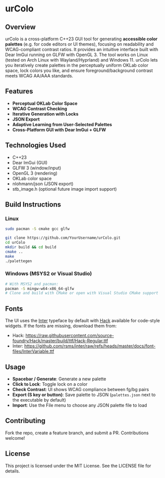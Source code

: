 # urColo

## Overview
urColo is a cross-platform C++23 GUI tool for generating **accessible color palettes** (e.g. for code editors or UI themes), focusing on readability and WCAG-compliant contrast ratios. It provides an intuitive interface built with Dear ImGui running on GLFW with OpenGL 3. The tool works on Linux (tested on Arch Linux with Wayland/Hyprland) and Windows 11. urColo lets you iteratively create palettes in the perceptually uniform OKLab color space, lock colors you like, and ensure foreground/background contrast meets WCAG AA/AAA standards.

## Features
- **Perceptual OKLab Color Space**
- **WCAG Contrast Checking**
- **Iterative Generation with Locks**
- **JSON Export**
- **Adaptive Learning from User-Selected Palettes**
- **Cross-Platform GUI with Dear ImGui + GLFW**

## Technologies Used
- C++23
- Dear ImGui (GUI)
- GLFW 3 (window/input)
- OpenGL 3 (rendering)
- OKLab color space
- nlohmann/json (JSON export)
- stb_image.h (optional future image import support)

## Build Instructions

### Linux
```bash
sudo pacman -S cmake gcc glfw

git clone https://github.com/YourUsername/urColo.git
cd urColo
mkdir build && cd build
cmake ..
make
./palettegen
```

### Windows (MSYS2 or Visual Studio)
```bash
# With MSYS2 and pacman:
pacman -S mingw-w64-x86_64-glfw
# Clone and build with CMake or open with Visual Studio CMake support
```

## Fonts
The UI uses the [Inter](https://fonts.google.com/specimen/Inter) typeface by
default with [Hack](https://sourcefoundry.org/hack/) available for code-style
widgets. If the fonts are missing, download them from:
- Hack: <https://raw.githubusercontent.com/source-foundry/Hack/master/build/ttf/Hack-Regular.ttf>
- Inter: <https://github.com/rsms/inter/raw/refs/heads/master/docs/font-files/InterVariable.ttf> 

## Usage
- **Spacebar / Generate**: Generate a new palette
- **Click to Lock**: Toggle lock on a color
- **Check Contrast**: UI shows WCAG compliance between fg/bg pairs
- **Export (S key or button)**: Save palette to JSON (`palettes.json` next to the executable by default)
- **Import**: Use the File menu to choose any JSON palette file to load

## Contributing
Fork the repo, create a feature branch, and submit a PR. Contributions welcome!

## License
This project is licensed under the MIT License. See the LICENSE file for details.
